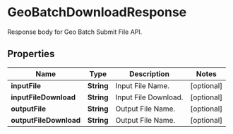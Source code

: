 

# GeoBatchDownloadResponse

Response body for Geo Batch Submit File API.

## Properties

Name | Type | Description | Notes
------------ | ------------- | ------------- | -------------
**inputFile** | **String** | Input File Name. |  [optional]
**inputFileDownload** | **String** | Input File Download. |  [optional]
**outputFile** | **String** | Output File Name. |  [optional]
**outputFileDownload** | **String** | Output File Name. |  [optional]



